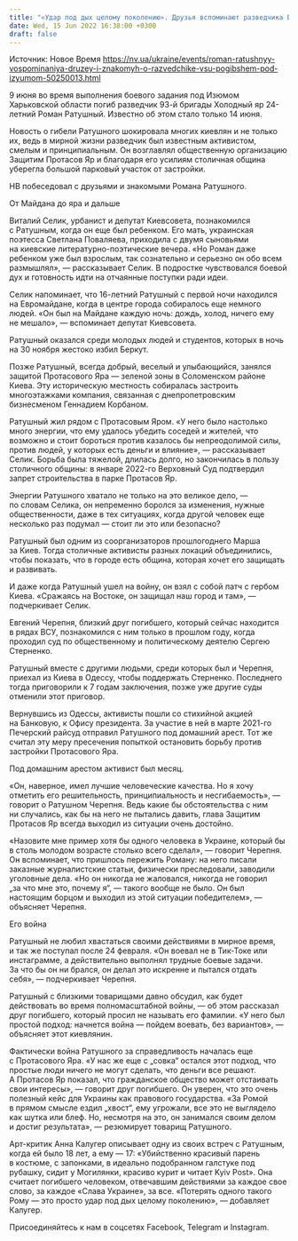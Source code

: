 ```yaml
---
title: "«Удар под дых целому поколению». Друзья вспоминают разведчика ВСУ и киевского активиста Романа Ратушного, погибшего под Изюмом"
date: Wed, 15 Jun 2022 16:38:00 +0300
draft: false
---
```

Источник: Новое Время https://nv.ua/ukraine/events/roman-ratushnyy-vospominaniya-druzey-i-znakomyh-o-razvedchike-vsu-pogibshem-pod-izyumom-50250013.html


9 июня во время выполнения боевого задания под Изюмом Харьковской области погиб разведчик 93-й бригады Холодный яр 24-летний Роман Ратушный. Известно об этом стало только 14 июня.

Новость о гибели Ратушного шокировала многих киевлян и не только их, ведь в мирной жизни разведчик был известным активистом, смелым и принципиальным. Он возглавлял общественную организацию Защитим Протасов Яр и благодаря его усилиям столичная община уберегла большой парковый участок от застройки.

НВ побеседовал с друзьями и знакомыми Романа Ратушного.

От Майдана до яра и дальше

Виталий Селик, урбанист и депутат Киевсовета, познакомился с Ратушным, когда он еще был ребенком. Его мать, украинская поэтесса Светлана Поваляева, приходила с двумя сыновьями на киевские литературно-поэтические вечера. «Но Роман даже ребенком уже был взрослым, так сознательно и серьезно он обо всем размышлял», — рассказывает Селик. В подростке чувствовался боевой дух и готовность идти на отчаянные поступки ради идеи.

Селик напоминает, что 16-летний Ратушный с первой ночи находился на Евромайдане, когда в центре города собиралось еще немного людей. «Он был на Майдане каждую ночь: дождь, холод, ничего ему не мешало», — вспоминает депутат Киевсовета.

Ратушный оказался среди молодых людей и студентов, которых в ночь на 30 ноября жестоко избил Беркут.

Позже Ратушный, всегда добрый, веселый и улыбающийся, занялся защитой Протасового Яра — зеленой зоны в Соломенском районе Киева. Эту историческую местность собиралась застроить многоэтажками компания, связанная с днепропетровским бизнесменом Геннадием Корбаном.

Ратушный жил рядом с Протасовым Яром. «У него было настолько много энергии, что ему удалось убедить соседей и жителей, что возможно и стоит бороться против казалось бы непреодолимой силы, против людей, у которых есть деньги и влияние», — рассказывает Селик. Борьба была тяжелой, длилась долго, но закончилась в пользу столичного общины: в январе 2022-го Верховный Суд подтвердил запрет строительства в парке Протасов Яр.

Энергии Ратушного хватало не только на это великое дело, — по словам Селика, он непременно боролся за изменения, нужные общественности, даже в тех ситуациях, когда другой человек еще несколько раз подумал — стоит ли это или безопасно?

Ратушный был одним из соорганизаторов прошлогоднего Марша за Киев. Тогда столичные активисты разных локаций объединились, чтобы показать, что в городе есть община, которая хочет его защищать и развивать.

И даже когда Ратушный ушел на войну, он взял с собой патч с гербом Киева. «Сражаясь на Востоке, он защищал наш город и там», — подчеркивает Селик.

Евгений Черепня, близкий друг погибшего, который сейчас находится в рядах ВСУ, познакомился с ним только в прошлом году, когда проходил суд по общественному и политическому деятелю Сергею Стерненко.

Ратушный вместе с другими людьми, среди которых был и Черепня, приехал из Киева в Одессу, чтобы поддержать Стерненко. Последнего тогда приговорили к 7 годам заключения, позже уже другие суды отменили этот приговор.

Вернувшись из Одессы, активисты пошли со стихийной акцией на Банковую, к Офису президента. За участие в ней в марте 2021-го Печерский райсуд отправил Ратушного под домашний арест. Тот же считал эту меру пресечения попыткой остановить борьбу против застройки Протасового Яра.

Под домашним арестом активист был месяц.

«Он, наверное, имел лучшие человеческие качества. Но я хочу отметить его решительность, принципиальность и несгибаемость», — говорит о Ратушном Черепня. Ведь какие бы обстоятельства с ним ни случались, как бы на него не пытались давить, глава Защитим Протасов Яр всегда выходил из ситуации очень достойно.

«Назовите мне пример хотя бы одного человека в Украине, который бы в столь молодом возрасте столько всего сделал», — говорит Черепня. Он вспоминает, что пришлось пережить Роману: на него писали заказные журналистские статьи, физически преследовали, заводили уголовные дела. «Но он никогда не жаловался, никогда не говорил „за что мне это, почему я“, — такого вообще не было. Он был настоящим борцом и выходил из этой ситуации победителем», — объясняет Черепня.

Его война

Ратушный не любил хвастаться своими действиями в мирное время, и так же поступал после 24 февраля. «Он воевал не в Тик-Токе или инстаграмме, а действительно выполнял трудные боевые задачи. За что бы он ни брался, он делал это искренне и пытался отдать себя», — подчеркивает Черепня.

Ратушный с близкими товарищами давно обсудил, как будет действовать во время полномасштабной войны, — об этом рассказал друг погибшего, который просил не называть его фамилии. «У него был простой подход: начнется война — пойдем воевать, без вариантов», — объясняет этот киевлянин.

Фактически война Ратушного за справедливость началась еще с Протасового Яра. «У нас же еще с „совка“ остался этот подход, что простые люди ничего не могут сделать, что деньги все решают. А Протасов Яр показал, что гражданское общество может отстаивать свои интересы», — говорит друг погибшего. Он уверен, что это очень полезный кейс для Украины как правового государства. «За Ромой в прямом смысле ездил „хвост“, ему угрожали, все это не выглядело как шутка или блеф. Но, несмотря на это, он занимался своим делом и достиг результата», — резюмирует товарищ Ратушного.

Арт-критик Анна Калугер описывает одну из своих встреч с Ратушным, когда ей было 18 лет, а ему — 17: «Убийственно красивый парень в костюме, с запонками, в идеально подобранном галстуке под рубашку, сидит у Могилянки, красиво курит и читает Kyiv Post». Она считает погибшего человеком, отвечавшим действиями за каждое свое слово, за каждое «Слава Украине», за все. «Потерять одного такого Рому — это просто удар под дых целому поколению», — добавляет Калугер.

Присоединяйтесь к нам в соцсетях Facebook, Telegram и Instagram.
